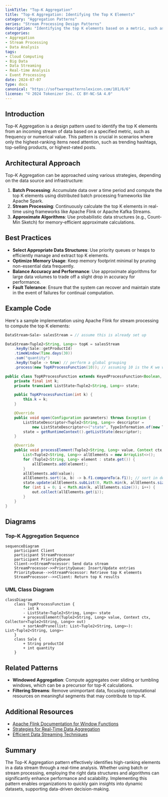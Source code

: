 ```yaml
---
linkTitle: "Top-K Aggregation"
title: "Top-K Aggregation: Identifying the Top K Elements"
category: "Aggregation Patterns"
series: "Stream Processing Design Patterns"
description: "Identifying the top K elements based on a metric, such as most frequent or highest value. This pattern is useful in scenarios like listing the top 10 best-selling products in a month."
categories:
- Aggregation
- Stream Processing
- Data Analysis
tags:
- Cloud Computing
- Big Data
- Data Streaming
- Real-time Analysis
- Event Processing
date: 2024-07-07
type: docs
canonical: "https://softwarepatternslexicon.com/101/6/6"
license: "© 2024 Tokenizer Inc. CC BY-NC-SA 4.0"
---
```


## Introduction
Top-K Aggregation is a design pattern used to identify the top K elements from an incoming stream of data based on a specified metric, such as frequency or numerical value. This pattern is crucial in scenarios where only the highest-ranking items need attention, such as trending hashtags, top-selling products, or highest-rated posts.

## Architectural Approach
Top-K Aggregation can be approached using various strategies, depending on the data source and infrastructure:

1. **Batch Processing**: Accumulate data over a time period and compute the top K elements using distributed batch processing frameworks like Apache Spark.
2. **Stream Processing**: Continuously calculate the top K elements in real-time using frameworks like Apache Flink or Apache Kafka Streams.
3. **Approximate Algorithms**: Use probabilistic data structures (e.g., Count-Min Sketch) for memory-efficient approximate calculations.

## Best Practices
- **Select Appropriate Data Structures**: Use priority queues or heaps to efficiently manage and extract top K elements.
- **Optimize Memory Usage**: Keep memory footprint minimal by pruning non-essential data frequently.
- **Balance Accuracy and Performance**: Use approximate algorithms for large data volumes to trade off a slight drop in accuracy for performance.
- **Fault Tolerance**: Ensure that the system can recover and maintain state in the event of failures for continual computation.

## Example Code

Here's a sample implementation using Apache Flink for stream processing to compute the top K elements:

```java
DataStream<Sale> salesStream = // assume this is already set up

DataStream<Tuple2<String, Long>> topK = salesStream
    .keyBy(Sale::getProductId)
    .timeWindow(Time.days(30))
    .sum("quantity")
    .keyBy(tuple -> true) // perform a global grouping
    .process(new TopKProcessFunction(10)); // assuming 10 is the K we want

public class TopKProcessFunction extends KeyedProcessFunction<Boolean, Tuple2<String, Long>, Tuple2<String, Long>> {
    private final int k;
    private transient ListState<Tuple2<String, Long>> state;

    public TopKProcessFunction(int k) {
        this.k = k;
    }

    @Override
    public void open(Configuration parameters) throws Exception {
        ListStateDescriptor<Tuple2<String, Long>> descriptor =
            new ListStateDescriptor<>("state", TypeInformation.of(new TypeHint<Tuple2<String, Long>>()));
        state = getRuntimeContext().getListState(descriptor);
    }

    @Override
    public void processElement(Tuple2<String, Long> value, Context ctx, Collector<Tuple2<String, Long>> out) throws Exception {
        List<Tuple2<String, Long>> allElements = new ArrayList<>();
        for (Tuple2<String, Long> element : state.get()) {
            allElements.add(element);
        }
        allElements.add(value);
        allElements.sort((a, b) -> b.f1.compareTo(a.f1)); // sort in decreasing order of sales
        state.update(allElements.subList(0, Math.min(k, allElements.size())));
        for (int i = 0; i < Math.min(k, allElements.size()); i++) {
            out.collect(allElements.get(i));
        }
    }
}
```

## Diagrams

### Top-K Aggregation Sequence

```mermaid
sequenceDiagram
    participant Client
    participant StreamProcessor
    participant PriorityQueue
    Client->>StreamProcessor: Send data stream
    StreamProcessor->>PriorityQueue: Insert/Update entries
    PriorityQueue-->>StreamProcessor: Retrieve top K elements
    StreamProcessor-->>Client: Return top K results
```

### UML Class Diagram

```mermaid
classDiagram
    class TopKProcessFunction {
        - int k
        - ListState~Tuple2<String, Long>~ state
        + processElement(Tuple2<String, Long> value, Context ctx, Collector<Tuple2<String, Long>> out)
        + sortAndPrune(list: List~Tuple2<String, Long>~): List~Tuple2<String, Long>~
    }
    class Sale {
        + String productId
        + int quantity
    }
```

## Related Patterns
- **Windowed Aggregation**: Compute aggregates over sliding or tumbling windows, which can be a precursor for top-K calculations.
- **Filtering Streams**: Remove unimportant data, focusing computational resources on meaningful segments that may contribute to top-K.

## Additional Resources
- [Apache Flink Documentation for Window Functions](https://flink.apache.org)
- [Strategies for Real-Time Data Aggregation](https://aws.amazon.com/blogs/big-data)
- [Efficient Data Streaming Techniques](https://www.oreilly.com/library/view/stream-processing-with)

## Summary
The Top-K Aggregation pattern effectively identifies high-ranking elements in a data stream through a real-time analysis. Whether using batch or stream processing, employing the right data structures and algorithms can significantly enhance performance and scalability. Implementing this pattern enables organizations to quickly gain insights into dynamic datasets, supporting data-driven decision-making.
